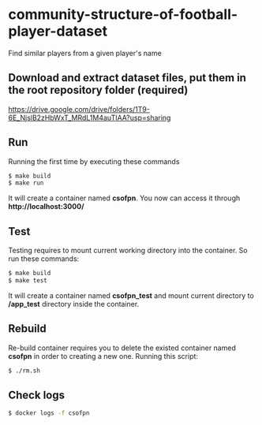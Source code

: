 # community-structure-of-football-player-dataset

Find similar players from a given player's name

## Download and extract dataset files, put them in the root repository folder (required)
https://drive.google.com/drive/folders/1T9-6E_NjslB2zHbWxT_MRdL1M4auTIAA?usp=sharing

## Run

Running the first time by executing these commands

```bash
$ make build
$ make run
```

It will create a container named **csofpn**. You now can access it through **http://localhost:3000/**

## Test

Testing requires to mount current working directory into the container. So run these commands:

```bash
$ make build
$ make test
```

It will create a container named **csofpn_test** and mount current directory to **/app_test** directory inside the container.

## Rebuild

Re-build container requires you to delete the existed container named **csofpn** in order to creating a new one. Running this script:

```bash
$ ./rm.sh
```

## Check logs

```bash
$ docker logs -f csofpn
```
